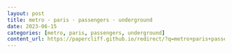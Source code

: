 ```yaml
---
layout: post
title: metro · paris · passengers · underground
date: 2023-06-15
categories: [metro, paris, passengers, underground]
content_url: https://papercliff.github.io/redirect/?q=metro+paris+passengers+underground&tbs=cdr:1,cd_min:6/14/2023,cd_max:6/16/2023
---
```

